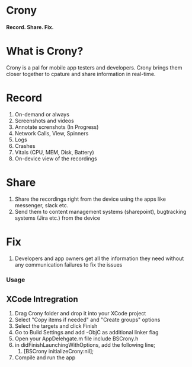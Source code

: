 # Crony
#### Record. Share. Fix.

# What is Crony?
Crony is a pal for mobile app testers and developers. Crony brings them closer together to cpature and share information in real-time.

# Record
1. On-demand or always
1. Screenshots and videos
1. Annotate screnshots (In Progress)
1. Network Calls, View, Spinners
1. Logs
1. Crashes
1. Vitals (CPU, MEM, Disk, Battery)
1. On-device view of the recordings

# Share
1. Share the recordings right from the device using the apps like messenger, slack etc.
1. Send them to content management systems (sharepoint), bugtracking systems (Jira etc.) from the device

# Fix
1. Developers and app owners get all the information they need without any communication failures to fix the issues

### Usage
## XCode Intregration
1. Drag Crony folder and drop it into your XCode project
2. Select "Copy items if needed" and "Create groups" options
3. Select the targets and click Finish
4. Go to Build Settings and add -ObjC as additional linker flag
5. Open your AppDelehgate.m file include BSCrony.h
6. in didFinishLaunchingWithOptions, add the following line;
   1. [BSCrony initializeCrony:nil];
7. Compile and run the app




